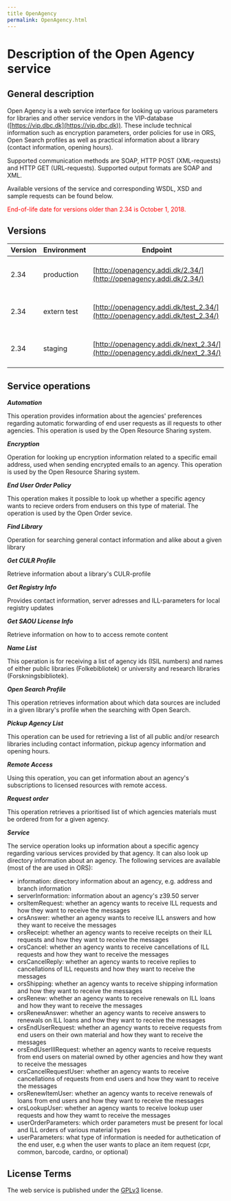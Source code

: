 ```yaml
---
title OpenAgency
permalink: OpenAgency.html
---
```

# Description of the Open Agency service

## General description
Open Agency is a web service interface for looking up various parameters for
libraries and other service vendors in the VIP-database
([https://vip.dbc.dk](https://vip.dbc.dk)).
These include technical information such as encryption parameters, order
policies for use in ORS, Open Search profiles as well as practical information
about a library (contact information, opening hours).

Supported communication methods are SOAP, HTTP POST (XML-requests) and HTTP GET
(URL-requests). Supported output formats are SOAP and XML.

Available versions of the service and corresponding WSDL, XSD and sample
requests can be found below.

<span style="color:red">End-of-life date for versions older than 2.34 is October 1, 2018.</span>

## Versions

| Version | Environment | Endpoint                                           | WSDL | XSD |
|---------|-------------|----------------------------------------------------|------|-----|
| 2.34    | production  | [http://openagency.addi.dk/2.34/](http://openagency.addi.dk/2.34/) | [http://openagency.addi.dk/2.34/?wsdl](http://openagency.addi.dk/2.34/?wsdl) | [http://openagency.addi.dk/2.34/openagency.xsd](http://openagency.addi.dk/2.34/openagency.xsd) |
| 2.34    | extern test | [http://openagency.addi.dk/test_2.34/](http://openagency.addi.dk/test_2.34/) | [http://openagency.addi.dk/test_2.34/?wsdl](http://openagency.addi.dk/test_2.34/?wsdl) | [http://openagency.addi.dk/test_2.34/openagency.xsd](http://openagency.addi.dk/test_2.34/openagency.xsd) |
| 2.34    | staging     | [http://openagency.addi.dk/next_2.34/](http://openagency.addi.dk/next_2.34/) | [http://openagency.addi.dk/next_2.34/?wsdl](http://openagency.addi.dk/next_2.34/?wsdl) | [http://openagency.addi.dk/next_2.34/openagency.xsd](http://openagency.addi.dk/next_2.34/openagency.xsd) |


## Service operations
***Automation***

This operation provides information about the agencies' preferences regarding
automatic forwarding of end user requests as ill requests to other agencies.
This operation is used by the Open Resource Sharing system.

***Encryption***

Operation for looking up encryption information related to a specific email
address, used when sending encrypted emails to an agency. This operation is used
by the Open Resource Sharing system.

***End User Order Policy***

This operation makes it possible to look up whether a specific agency wants to
recieve orders from endusers on this type of material. The operation is used by
the Open Order sevice.

***Find Library***

Operation for searching general contact information and alike about a given library

***Get CULR Profile***

Retrieve information about a library's CULR-profile

***Get Registry Info***

Provides contact information, server adresses and ILL-parameters for local registry updates

***Get SAOU License Info***

Retrieve information on how to to access remote content

***Name List***

This operation is for receiving a list of agency ids (ISIL numbers) and names of
either public libraries (Folkebibliotek) or university and research libraries
(Forskningsbibliotek).

***Open Search Profile***

This operation retrieves information about which data sources are included in a
given library's profile when the searching with Open Search.

***Pickup Agency List***

This operation can be used for retrieving a list of all public and/or research
libraries including contact information, pickup agency information and opening
hours.

***Remote Access***

Using this operation, you can get information about an agency's subscriptions to
licensed resources with remote access.

***Request order***

This operation retrieves a prioritised list of which agencies materials must be
ordered from for a given agency.

***Service***

The service operation looks up information about a specific agency regarding
various services provided by that agency. It can also look up directory
information about an agency. The following services are available (most of the
are used in ORS):

* information: directory information about an agency, e.g. address and branch information
* serverInformation: information about an agency's z39.50 server
* orsItemRequest: whether an agency wants to receive ILL requests and how they want to receive the messages
* orsAnswer: whether an agency wants to receive ILL answers and how they want to receive the messages
* orsReceipt: whether an agency wants to receive receipts on their ILL requests and how they want to receive the messages
* orsCancel: whether an agency wants to receive cancellations of ILL requests and how they want to receive the messages
* orsCancelReply: whether an agency wants to receive replies to cancellations of ILL requests and how they want to receive the messages
* orsShipping: whether an agency wants to receive shipping information and how they want to receive the messages
* orsRenew: whether an agency wants to receive renewals on ILL loans and how they want to receive the messages
* orsRenewAnswer: whether an agency wants to receive answers to renewals on ILL loans  and how they want to receive the messages
* orsEndUserRequest: whether an agency wants to receive requests from end users on their own material and how they want to receive the messages
* orsEndUserIllRequest: whether an agency wants to receive requests from end users on material owned by other agencies and how they want to receive the messages
* orsCancelRequestUser: whether an agency wants to receive cancellations of requests from end users and how they want to receive the messages
* orsRenewItemUser: whether an agency wants to receive renewals of loans from end users and how they want to receive the messages
* orsLookupUser: whether an agency wants to receive lookup user requests and how they wamt to receive the messages
* userOrderParameters: which order parameters must be present for local and ILL orders of various material types
* userParameters: what type of information is needed for authetication of the end user, e.g when the user wants to place an item request (cpr, common, barcode, cardno, or optional)

## License Terms
The web service is published under the [GPLv3](http://gplv3.fsf.org/) license.
